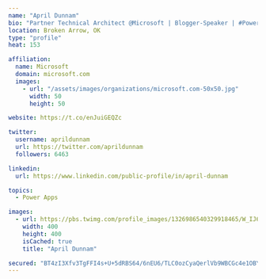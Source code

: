```yaml
---
name: "April Dunnam"
bio: "Partner Technical Architect @Microsoft | Blogger-Speaker | #PowerApps, #PowerAutomate, #Office365, #SharePoint | #WIT | #Karaoke Queen"
location: Broken Arrow, OK
type: "profile"
heat: 153

affiliation:
  name: Microsoft
  domain: microsoft.com
  images:
    - url: "/assets/images/organizations/microsoft.com-50x50.jpg"
      width: 50
      height: 50

website: https://t.co/enJuiGEQZc

twitter:
  username: aprildunnam
  url: https://twitter.com/aprildunnam
  followers: 6463

linkedin:
  url: https://www.linkedin.com/public-profile/in/april-dunnam

topics:
  - Power Apps

images:
  - url: https://pbs.twimg.com/profile_images/1326986540329918465/W_IJ6Ih2_400x400.jpg
    width: 400
    height: 400
    isCached: true
    title: "April Dunnam"

secured: "BT4zI3Xfv3TgFFI4s+U+5dRBS64/6nEU6/TLC0ozCyaQerlVb9WBCGc4e1OBYACRI7ah1CTlq3cyNhIZ7Cdu/P9N3av740T6Xx0hjjiS8todNdV86LTRC2Z3b9bPK2iKlbRSAoYuKrHf/imTMzKU457sxnG8Qwe70/6HXlK/R9SjbvCRqY574W9hIBxhocIR+B/U+B7NS5z/q5uZtung53F70CMsqnRoVcZeXGhpOnlr+vIX6OEJ0gscKz4PP5uin9IhCYnqQ+SbumPoGMhXp6mVgr1ey1hc2bcOdNm2YeOXYHNlzh1RcWt+lchMj+MMAzEMwFGi/rnTgaPrCR1mzz9BvzM52+mQpUsj2g2/4R1JeAvmQUEzPT2MaHOF0SYqCa6onleTISCn/MnuF7H550LJivh2Rj/E55S2tWdiqu8=;8h6gY/LAabCFPJt5c2obPg=="
---
```



